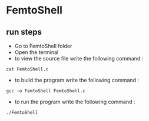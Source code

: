 # FemtoShell
## run steps
- Go to FemtoShell folder
- Open the terminal
- to view the source file write the following command :

`cat FemtoShell.c`
- to build the program write the following command :

`gcc -o FemtoShell FemtoShell.c `
- to run the program write the following command :

`./FemtoShell `
